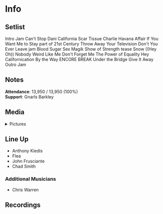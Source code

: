 # Info

## Setlist

Intro Jam
Can't Stop
Dani California
Scar Tissue
Charlie
Havana Affair
If You Want Me to Stay part of
21st Century
Throw Away Your Television
Don't You Ever Leave jam
Blood Sugar Sex Magik
Show of Strength tease
Snow ((Hey Oh))
Nobody Weird Like Me
Don't Forget Me
The Power of Equality
Hey
Californication
By the Way
ENCORE BREAK
Under the Bridge
Give It Away
Outro Jam

## Notes

**Attendance**: 13,950 / 13,950 (100%)
<br>
**Support**: Gnarls Barkley

## Media 

<details>
  <summary>Pictures</summary>
  <!--<img alt="Setlist" title="Setlist" src="_.jpg" height="200" />
  <img alt="Clipping" title="Clipping" src="_.jpg" height="200" />
  <img alt="Flyer" title="Flyer" src="_.jpg" height="200" />-->
</details>

## Line Up

* Anthony Kiedis
* Flea
* John Frusciante
* Chad Smith

### Additional Musicians

* Chris Warren

## Recordings


